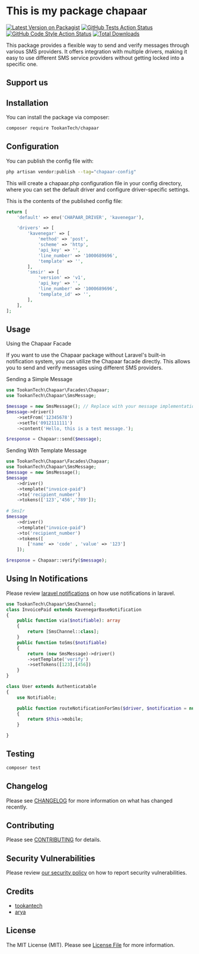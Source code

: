# This is my package chapaar

[![Latest Version on Packagist](https://img.shields.io/packagist/v/TookanTech/chapaar.svg?style=flat-square)](https://packagist.org/packages/TookanTech/chapaar)
[![GitHub Tests Action Status](https://img.shields.io/github/actions/workflow/status/TookanTech/chapaar/run-tests.yml?branch=main&label=tests&style=flat-square)](https://github.com/TookanTech/chapaar/actions?query=workflow%3Arun-tests+branch%3Amain)
[![GitHub Code Style Action Status](https://img.shields.io/github/actions/workflow/status/TookanTech/chapaar/fix-php-code-style-issues.yml?branch=main&label=code%20style&style=flat-square)](https://github.com/TookanTech/chapaar/actions?query=workflow%3A"Fix+PHP+code+style+issues"+branch%3Amain)
[![Total Downloads](https://img.shields.io/packagist/dt/TookanTech/chapaar.svg?style=flat-square)](https://packagist.org/packages/TookanTech/chapaar)

This package provides a flexible way to send and verify messages through various SMS providers. It offers integration with multiple drivers, making it easy to use different SMS service providers without getting locked into a specific one.

## Support us


## Installation

You can install the package via composer:

```bash
composer require TookanTech/chapaar
```


## Configuration

You can publish the config file with:

```bash
php artisan vendor:publish --tag="chapaar-config"
```
This will create a chapaar.php configuration file in your config directory, where you can set the default driver and configure driver-specific settings.

This is the contents of the published config file:
```php
return [
    'default' => env('CHAPAAR_DRIVER', 'kavenegar'),

    'drivers' => [
        'kavenegar' => [
            'method' => 'post',
            'scheme' => 'http',
            'api_key' => '',
            'line_number' => '1000689696',
            'template' => '',
        ],
        'smsir' => [
            'version' => 'v1',
            'api_key' => '',
            'line_number' => '1000689696',
            'template_id' => '',
        ],
    ],
];

```

## Usage
Using the Chapaar Facade

If you want to use the Chapaar package without Laravel's built-in notification system, you can utilize the Chapaar facade directly. This allows you to send and verify messages using different SMS providers.

Sending a Simple Message
```php
use TookanTech\Chapaar\Facades\Chapaar;
use TookanTech\Chapaar\SmsMessage;

$message = new SmsMessage(); // Replace with your message implementation
$message->driver()
    ->setFrom('12345678')
    ->setTo('0912111111')
    ->content('Hello, this is a test message.');

$response = Chapaar::send($message);

```

Sending With Template Message
```php
use TookanTech\Chapaar\Facades\Chapaar;
use TookanTech\Chapaar\SmsMessage;
$message = new SmsMessage();
$message
    ->driver()
    ->template("invoice-paid")
    ->to('recipient_number')
    ->tokens(['123','456','789']);
    
# SmsIr
$message
    ->driver()
    ->template("invoice-paid")
    ->to('recipient_number')
    ->tokens([
        ['name' => 'code' , 'value' => '123']
    ]);

$response = Chapaar::verify($message);

```
## Using In Notifications
Please review [laravel notifications](https://laravel.com/docs/10.x/notifications) on how use notifications in laravel.

```php
use TookanTech\Chapaar\SmsChannel;
class InvoicePaid extends KavenegarBaseNotification
{
    public function via($notifiable): array
    {
        return [SmsChannel::class];
    }
    public function toSms($notifiable)
    {
        return (new SmsMessage)->driver()
        ->setTemplate('verify')
        ->setTokens([123],[456])
    }
}

class User extends Authenticatable
{
    use Notifiable;

    public function routeNotificationForSms($driver, $notification = null)
    {
        return $this->mobile;
    }

}
``` 

## Testing

```bash
composer test
```

## Changelog

Please see [CHANGELOG](CHANGELOG.md) for more information on what has changed recently.

## Contributing

Please see [CONTRIBUTING](CONTRIBUTING.md) for details.

## Security Vulnerabilities

Please review [our security policy](../../security/policy) on how to report security vulnerabilities.

## Credits
- [tookantech](https://github.com/TookanTech)
- [arya](https://github.com/TookanTech)

## License

The MIT License (MIT). Please see [License File](LICENSE.md) for more information.
